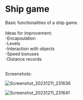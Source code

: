 # Ship game
Basic functionalities of a ship game. <br /><br />
Ideas for improvement: <br />
-Encapsulation<br />
-Levels<br />
-Interaction with objects<br />
-Speed bonuses<br />
-Distance records<br /> <br />

Screenshots:

![Screenshot_20231211_231636](https://github.com/rigelshasani/ship/assets/64705055/ddbd2f52-989c-47ce-a195-3da88eafbb9f)

![Screenshot_20231211_231641](https://github.com/rigelshasani/ship/assets/64705055/a68d074e-5d37-4097-99b5-d7a8ef2e4cc3)
